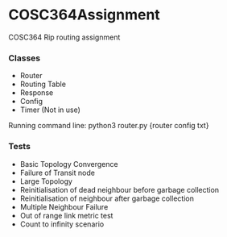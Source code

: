 # COSC364Assignment
COSC364 Rip routing assignment

<H3>Classes</h3>
<ul>
  <li>Router</li>
  <li>Routing Table</li>
  <li>Response</li>
  <li>Config</li>
  <li>Timer (Not in use)</li>
</ul

<h3>Running</h3>
command line: python3 router.py {router config txt}

<h3>Tests</h3>
<ul>
    <li>Basic Topology Convergence</li>
    <li>Failure of Transit node</li>
    <li>Large Topology</li>
    <li>Reinitialisation of dead neighbour before garbage collection</li>
    <li>Reinitialisation of neighbour after garbage collection</li>
    <li>Multiple Neighbour Failure</li>
    <li>Out of range link metric test</li>
    <li>Count to infinity scenario</li>
</ul>
